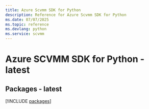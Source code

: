 ```yaml
---
title: Azure Scvmm SDK for Python
description: Reference for Azure Scvmm SDK for Python
ms.date: 07/07/2025
ms.topic: reference
ms.devlang: python
ms.service: scvmm
---
```

# Azure SCVMM SDK for Python - latest
## Packages - latest
[!INCLUDE [packages](scvmm-index.md)]